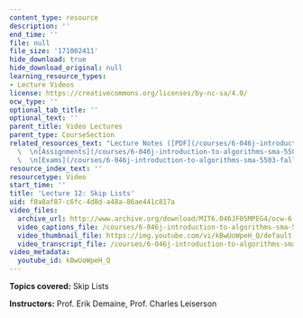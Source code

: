 ```yaml
---
content_type: resource
description: ''
end_time: ''
file: null
file_size: '171002411'
hide_download: true
hide_download_original: null
learning_resource_types:
- Lecture Videos
license: https://creativecommons.org/licenses/by-nc-sa/4.0/
ocw_type: ''
optional_tab_title: ''
optional_text: ''
parent_title: Video Lectures
parent_type: CourseSection
related_resources_text: "Lecture Notes ([PDF](/courses/6-046j-introduction-to-algorithms-sma-5503-fall-2005/resources/lec12))\
  \  \n[Assignments](/courses/6-046j-introduction-to-algorithms-sma-5503-fall-2005/pages/assignments)\
  \  \n[Exams](/courses/6-046j-introduction-to-algorithms-sma-5503-fall-2005/pages/exams)"
resource_index_text: ''
resourcetype: Video
start_time: ''
title: 'Lecture 12: Skip Lists'
uid: f0a8af87-c6fc-4d8d-a48a-86ae441c817a
video_files:
  archive_url: http://www.archive.org/download/MIT6.046JF05MPEG4/ocw-6.046-26oct2005-220k.mp4
  video_captions_file: /courses/6-046j-introduction-to-algorithms-sma-5503-fall-2005/30ea45bd0e5e5724bde89e2816cd308a_kBwUoWpeH_Q.vtt
  video_thumbnail_file: https://img.youtube.com/vi/kBwUoWpeH_Q/default.jpg
  video_transcript_file: /courses/6-046j-introduction-to-algorithms-sma-5503-fall-2005/8eb6b518f066789ef290d1fd71e348c0_kBwUoWpeH_Q.pdf
video_metadata:
  youtube_id: kBwUoWpeH_Q
---
```


**Topics covered:** Skip Lists

**Instructors:** Prof. Erik Demaine, Prof. Charles Leiserson

